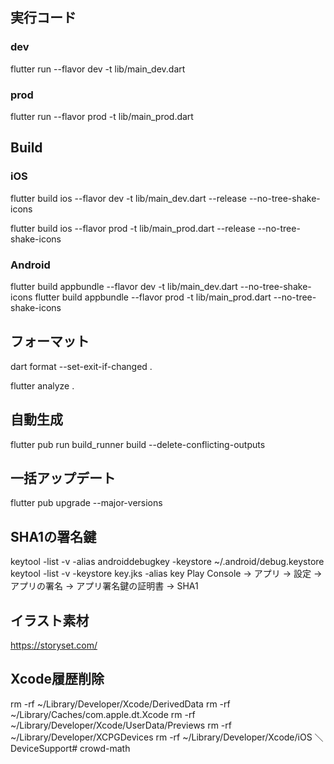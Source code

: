 ## 実行コード

### dev
flutter run --flavor dev -t lib/main_dev.dart

### prod
flutter run --flavor prod -t lib/main_prod.dart

## Build

### iOS
flutter build ios --flavor dev -t lib/main_dev.dart --release --no-tree-shake-icons

flutter build ios --flavor prod -t lib/main_prod.dart --release --no-tree-shake-icons

### Android
flutter build appbundle --flavor dev -t lib/main_dev.dart --no-tree-shake-icons
flutter build appbundle --flavor prod -t lib/main_prod.dart --no-tree-shake-icons

## フォーマット
dart format --set-exit-if-changed .

flutter analyze .
## 自動生成
flutter pub run build_runner build --delete-conflicting-outputs
## 一括アップデート
flutter pub upgrade --major-versions

## SHA1の署名鍵
keytool -list -v \-alias androiddebugkey -keystore ~/.android/debug.keystore
keytool -list -v -keystore key.jks -alias key
Play Console -> アプリ -> 設定 -> アプリの署名 -> アプリ署名鍵の証明書 -> SHA1
## イラスト素材
https://storyset.com/

## Xcode履歴削除
rm -rf ~/Library/Developer/Xcode/DerivedData
rm -rf ~/Library/Caches/com.apple.dt.Xcode
rm -rf ~/Library/Developer/Xcode/UserData/Previews
rm -rf ~/Library/Developer/XCPGDevices
rm -rf ~/Library/Developer/Xcode/iOS ＼DeviceSupport# crowd-math

